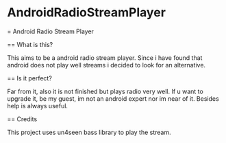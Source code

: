 AndroidRadioStreamPlayer
========================

= Android Radio Stream Player

== What is this?

This aims to be a android radio stream player. Since i have found that android does not play well streams i decided to look for an alternative.

== Is it perfect?

Far from it, also it is not finished but plays radio very well. If u want to upgrade it, be my guest, im not an android expert nor im near of it. Besides help is always useful.


== Credits

This project uses un4seen bass library to play the stream.
